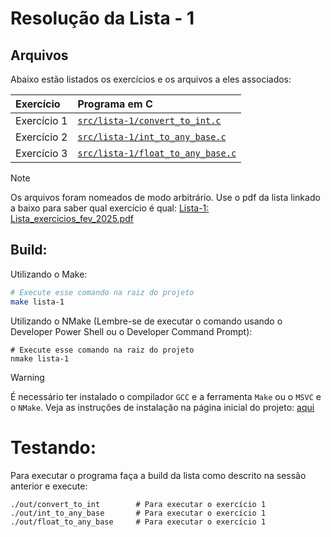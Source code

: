 # Resolução da Lista - 1

## Arquivos
Abaixo estão listados os exercícios e os arquivos a eles associados:

| Exercício | Programa em C |
| :- | :- | 
| Exercício 1 | [`src/lista-1/convert_to_int.c`](/src/lista-1/convert_to_int.c) |
| Exercício 2 | [`src/lista-1/int_to_any_base.c`](/src/lista-1/int_to_any_base.c) |
| Exercício 3 | [`src/lista-1/float_to_any_base.c`](/src/lista-1/float_to_any_base.c) |

> [!NOTE]
> Os arquivos foram nomeados de modo arbitrário.
> Use o pdf da lista linkado a baixo para saber qual exercício é qual:
> [Lista-1: Lista_exercicios_fev_2025.pdf](https://github.com/user-attachments/files/20445451/Lista_exercicios_fev_2025.pdf)

## Build:
Utilizando o Make:
```sh
# Execute esse comando na raiz do projeto
make lista-1
```

Utilizando o NMake (Lembre-se de executar o comando usando o Developer Power Shell ou o Developer Command Prompt):
```pwsh
# Execute esse comando na raiz do projeto
nmake lista-1
```

> [!WARNING]
> É necessário ter instalado o compilador `GCC` e a ferramenta `Make` ou o `MSVC` e o `NMake`.
> Veja as instruções de instalação na página inicial do projeto: [aqui](../README.md/#compiladores)

# Testando:
Para executar o programa faça a build da lista como descrito na sessão anterior e execute:
```
./out/convert_to_int        # Para executar o exercício 1
./out/int_to_any_base       # Para executar o exercício 1
./out/float_to_any_base     # Para executar o exercício 1
```
